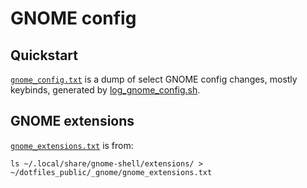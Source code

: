 # GNOME config
## Quickstart
[`gnome_config.txt`](./gnome_config.txt) is a dump of select GNOME config changes, mostly keybinds, generated by [log_gnome_config.sh](log_gnome_config.sh).

## GNOME extensions
[`gnome_extensions.txt`](./gnome_extensions.txt) is from:
```
ls ~/.local/share/gnome-shell/extensions/ > ~/dotfiles_public/_gnome/gnome_extensions.txt
```
